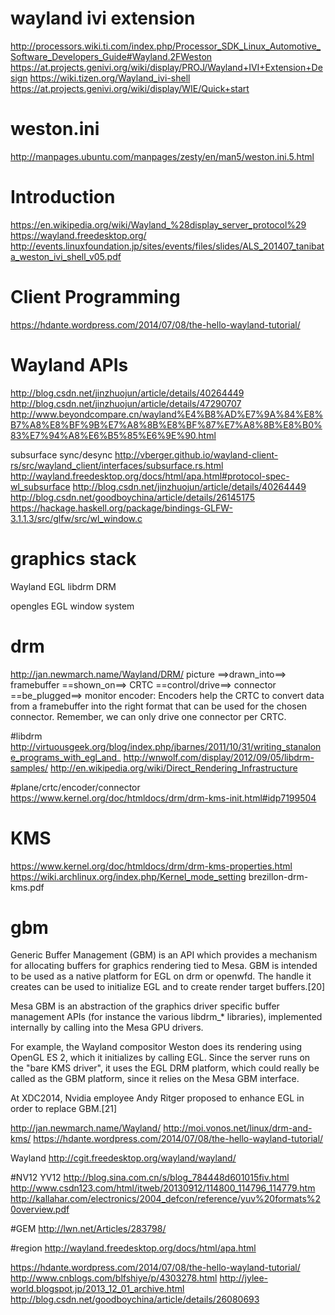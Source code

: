 
# wayland ivi extension
http://processors.wiki.ti.com/index.php/Processor_SDK_Linux_Automotive_Software_Developers_Guide#Wayland.2FWeston
https://at.projects.genivi.org/wiki/display/PROJ/Wayland+IVI+Extension+Design
https://wiki.tizen.org/Wayland_ivi-shell
https://at.projects.genivi.org/wiki/display/WIE/Quick+start

# weston.ini
http://manpages.ubuntu.com/manpages/zesty/en/man5/weston.ini.5.html

# Introduction
https://en.wikipedia.org/wiki/Wayland_%28display_server_protocol%29
https://wayland.freedesktop.org/
http://events.linuxfoundation.jp/sites/events/files/slides/ALS_201407_tanibata_weston_ivi_shell_v05.pdf


# Client Programming
https://hdante.wordpress.com/2014/07/08/the-hello-wayland-tutorial/


# Wayland APIs
http://blog.csdn.net/jinzhuojun/article/details/40264449
http://blog.csdn.net/jinzhuojun/article/details/47290707
http://www.beyondcompare.cn/wayland%E4%B8%AD%E7%9A%84%E8%B7%A8%E8%BF%9B%E7%A8%8B%E8%BF%87%E7%A8%8B%E8%B0%83%E7%94%A8%E6%B5%85%E6%9E%90.html

subsurface sync/desync
http://vberger.github.io/wayland-client-rs/src/wayland_client/interfaces/subsurface.rs.html
http://wayland.freedesktop.org/docs/html/apa.html#protocol-spec-wl_subsurface
http://blog.csdn.net/jinzhuojun/article/details/40264449
http://blog.csdn.net/goodboychina/article/details/26145175
https://hackage.haskell.org/package/bindings-GLFW-3.1.1.3/src/glfw/src/wl_window.c


# graphics stack
Wayland
EGL
libdrm
DRM


opengles
EGL
window system


# drm
http://jan.newmarch.name/Wayland/DRM/
picture ==>drawn_into==> framebuffer ==shown_on==> CRTC ==control/drive==> connector ==be_plugged==> monitor
encoder: Encoders help the CRTC to convert data from a framebuffer into the right format that can be used for the chosen connector.
Remember, we can only drive one connector per CRTC.




#libdrm
http://virtuousgeek.org/blog/index.php/jbarnes/2011/10/31/writing_stanalone_programs_with_egl_and_
http://wnwolf.com/display/2012/09/05/libdrm-samples/
http://en.wikipedia.org/wiki/Direct_Rendering_Infrastructure

#plane/crtc/encoder/connector
https://www.kernel.org/doc/htmldocs/drm/drm-kms-init.html#idp7199504

# KMS
https://www.kernel.org/doc/htmldocs/drm/drm-kms-properties.html
https://wiki.archlinux.org/index.php/Kernel_mode_setting
brezillon-drm-kms.pdf




# gbm
Generic Buffer Management (GBM) is an API which provides a mechanism for allocating buffers for graphics rendering tied to Mesa. GBM is intended to be used as a native platform for EGL on drm or openwfd. The handle it creates can be used to initialize EGL and to create render target buffers.[20]

Mesa GBM is an abstraction of the graphics driver specific buffer management APIs (for instance the various libdrm_* libraries), implemented internally by calling into the Mesa GPU drivers.

For example, the Wayland compositor Weston does its rendering using OpenGL ES 2, which it initializes by calling EGL. Since the server runs on the "bare KMS driver", it uses the EGL DRM platform, which could really be called as the GBM platform, since it relies on the Mesa GBM interface.

At XDC2014, Nvidia employee Andy Ritger proposed to enhance EGL in order to replace GBM.[21]






http://jan.newmarch.name/Wayland/
http://moi.vonos.net/linux/drm-and-kms/
https://hdante.wordpress.com/2014/07/08/the-hello-wayland-tutorial/

Wayland
http://cgit.freedesktop.org/wayland/wayland/


#NV12 YV12
http://blog.sina.com.cn/s/blog_784448d601015fiv.html
http://www.csdn123.com/html/itweb/20130912/114800_114796_114779.htm
http://kallahar.com/electronics/2004_defcon/reference/yuv%20formats%20overview.pdf

#GEM
http://lwn.net/Articles/283798/


#region
http://wayland.freedesktop.org/docs/html/apa.html

https://hdante.wordpress.com/2014/07/08/the-hello-wayland-tutorial/
http://www.cnblogs.com/blfshiye/p/4303278.html
http://jylee-world.blogspot.jp/2013_12_01_archive.html
http://blog.csdn.net/goodboychina/article/details/26080693
